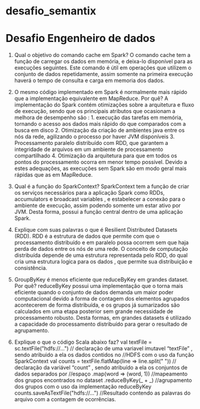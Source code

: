 # desafio_semantix

# Desafio Engenheiro de dados

1. Qual o objetivo do comando cache em Spark? O comando cache tem a função de carregar os dados em memória, e deixa-lo disponível para as execuções seguintes. Este comando é útil em operações que utilizem o conjunto de dados repetidamente, assim somente na primeira execução haverá o tempo de consulta e carga em memoria dos dados.

2. O mesmo código implementado em Spark é normalmente mais rápido que a implementação equivalente em MapReduce. Por quê? A implementação do Spark contém otimizações sobre a arquitetura e fluxo de execução, sendo que os principais atributos que ocasionam a melhora de desempenho são : 1. execução das tarefas em memória, tornando o acesso aos dados mais rápido do que comparados com a busca em disco 2. Otimização da criação de ambientes java entre os nós da rede, agilizando o processo por haver JVM disponíveis 3. Processamento paralelo distribuído com RDD, que garantem a integridade de arquivos em um ambiente de processamento compartilhado 4. Otimização da arquitetura para que em todos os pontos do processamento ocorra em menor tempo possível. Devido a estes adequações, as execuções sem Spark são em modo geral mais rápidas que as em MapReduce.

3. Qual é a função do SparkContext? SparkContext tem a função de criar os serviços necessários para a aplicação Spark como RDDs, accumulators e broadcast variables , e estabelecer a conexão para o ambiente de execução, assim podendo somente um estar ativo por JVM. Desta forma, possui a função central dentro de uma aplicação Spark.

4. Explique com suas palavras o que é Resilient Distributed Datasets (RDD). RDD é a estrutura de dados que permite com que o processamento distribuído e em paralelo possa ocorrem sem que haja perda de dados entre os nós de uma rede. O conceito de computação distribuída depende de uma estrutura representada pelo RDD, do qual cria uma estrutura logica para os dados , que permite sua distribuição e consistência.

5. GroupByKey é menos eficiente que reduceByKey em grandes dataset. Por quê? reduceByKey possui uma implementação que o torna mais eficiente quando o conjunto de dados demanda um maior poder computacional devido a forma de contagem dos elementos agrupados acontecerem de forma distribuída, e os grupos já sumarizados são calculados em uma etapa posterior sem grande necessidade de processamento robusto. Desta formas, em grandes datasets é utilizado a capacidade do processamento distribuído para gerar o resultado de agrupamento.

6. Explique o que o código Scala abaixo faz?
val textFile = sc.textFile("hdfs://...") // declaração de uma variavel imutavel “textFile” , sendo atribuido a ela os dados contidos no //HDFS com o uso da função SparkContext val counts = textFile.flatMap(line => line.split(" ")) // declaração da variável “count” , sendo atribuído a ela os conjuntos de dados separados por //espaço .map(word => (word, 1)) //mapeamento dos grupos encontrados no dataset .reduceByKey(_ + _) //agrupamento dos grupos com o uso da implementação reduceByKey counts.saveAsTextFile("hdfs://...") //Resultado contendo as palavras do arquivo com a contagem de ocorrências.




